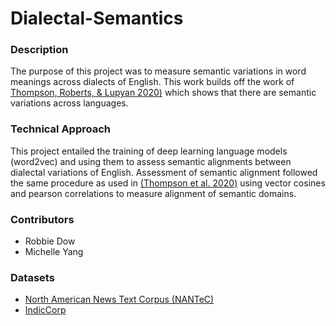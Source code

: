# Dialectal-Semantics

### Description
The purpose of this project was to measure semantic variations in word meanings across dialects of English. This work builds off the work of [Thompson, Roberts, \& Lupyan 2020)](https://www.nature.com/articles/s41562-020-0924-8) which shows that there are semantic variations across languages.

### Technical Approach
This project entailed the training of deep learning language models (word2vec) and using them to assess semantic alignments between dialectal variations of English. Assessment of semantic alignment followed the same procedure as used in [(Thompson et al. 2020)](https://www.nature.com/articles/s41562-020-0924-8) using vector cosines and pearson correlations to measure alignment of semantic domains.

### Contributors
- Robbie Dow
- Michelle Yang

### Datasets
- [North American News Text Corpus (NANTeC)](https://catalog.ldc.upenn.edu/LDC95T21)
- [IndicCorp](https://indicnlp.ai4bharat.org/home/)
